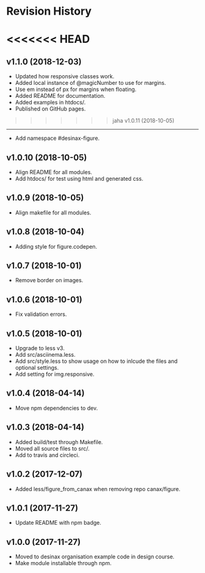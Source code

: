 Revision History
=======================


<<<<<<< HEAD
=======
v1.1.0 (2018-12-03)
------------------------

* Updated how responsive classes work.
* Added local instance of @magicNumber to use for margins.
* Use em instead of px for margins when floating.
* Added README for documentation.
* Added examples in htdocs/.
* Published on GitHub pages.



>>>>>>> jaha
v1.0.11 (2018-10-05)
------------------------

* Add namespace #desinax-figure.



v1.0.10 (2018-10-05)
------------------------

* Align README for all modules.
* Add htdocs/ for test using html and generated css.



v1.0.9 (2018-10-05)
------------------------

* Align makefile for all modules.



v1.0.8 (2018-10-04)
------------------------

* Adding style for figure.codepen.



v1.0.7 (2018-10-01)
------------------------

* Remove border on images.



v1.0.6 (2018-10-01)
------------------------

* Fix validation errors.



v1.0.5 (2018-10-01)
------------------------

* Upgrade to less v3.
* Add src/asciinema.less.
* Add src/style.less to show usage on how to inlcude the files and optional settings.
* Add setting for img.responsive.



v1.0.4 (2018-04-14)
------------------------

* Move npm dependencies to dev.



v1.0.3 (2018-04-14)
------------------------

* Added build/test through Makefile.
* Moved all source files to src/.
* Add to travis and circleci.



v1.0.2 (2017-12-07)
------------------------

* Added less/figure_from_canax when removing repo canax/figure.



v1.0.1 (2017-11-27)
------------------------

* Update README with npm badge.



v1.0.0 (2017-11-27)
------------------------

* Moved to desinax organisation example code in design course.
* Make module installable through npm.
